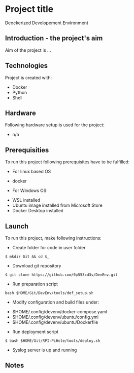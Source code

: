 # Project title
Deockerized Developement Environment
## Introduction - the project's aim
Aim of the project is ...
## Technologies
Project is created with:
* Docker
* Python
* Shell

## Hardware
Following hardware setup is used for the project:
* n/a

## Prerequisities
To run this project following prerequisites have to be fulfilled:
* For linux based OS
- docker
* For Windows OS
- WSL installed
- Ubuntu image installed from Microsoft Store
- Docker Desktop installed

## Launch
To run this project, make following instructions:
* Create folder for code in user folder
```
$ mkdir Git && cd $_
```
* Download git repository 
```
$ git clone https://github.com/0p553cd3v/DevEnv.git
```
* Run preparation script
```
bash $HOME/Git/DevEnv/tools/def_setup.sh
```
* Modify configuration and build files under: 
- $HOME/.config/devenv/docker-compose.yaml
- $HOME/.config/devenv/ubuntu/config.yml
- $HOME/.config/devenv/ubuntu/Dockerfile
* Run deployment script
```
$ bash $HOME/Git/RPI-PiHole/tools/deploy.sh
```
* Syslog server is up and running
## Notes
